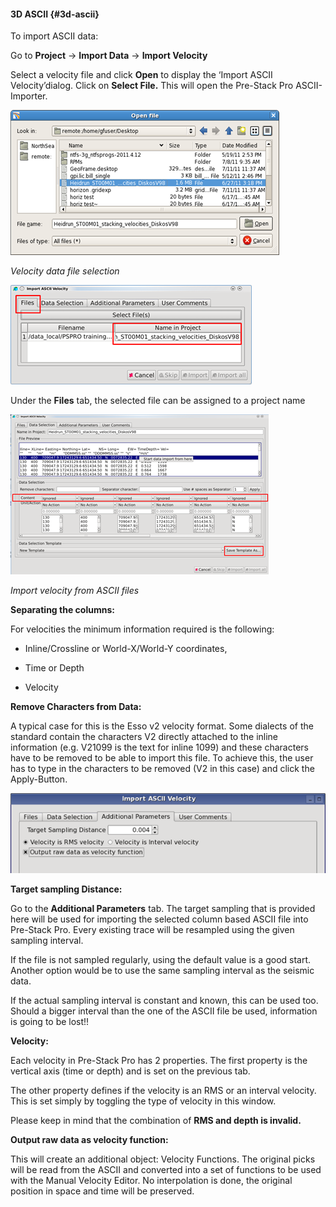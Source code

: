 #### 3D ASCII {#3d-ascii}

To import ASCII data:

Go to **Project** → **Import Data** → **Import Velocity**

Select a velocity file and click **Open** to display the ‘Import ASCII Velocity’dialog. Click on **Select File.** This will open the Pre-Stack Pro ASCII-Importer.

![](/assets/001_import_velocity.png)

_Velocity data file selection_

![](/assets/002_import_velocity.png)

Under the **Files** tab, the selected file can be assigned to a project name

![](/assets/003_import_velocity.png)

_Import velocity from ASCII files_

**Separating the columns:**

For velocities the minimum information required is the following:

* Inline/Crossline or World-X/World-Y coordinates,

* Time or Depth

* Velocity

**Remove Characters from Data:**

A typical case for this is the Esso v2 velocity format. Some dialects of the standard contain the characters V2 directly attached to the inline information \(e.g. V21099 is the text for inline 1099\) and these characters have to be removed to be able to import this file. To achieve this, the user has to type in the characters to be removed \(V2 in this case\) and click the Apply-Button.

![](/assets/004_import_velocity.png)

**Target sampling Distance:**

Go to the **Additional Parameters** tab. The target sampling that is provided here will be used for importing the selected column based ASCII file into Pre-Stack Pro. Every existing trace will be resampled using the given sampling interval.

If the file is not sampled regularly, using the default value is a good start. Another option would be to use the same sampling interval as the seismic data.

If the actual sampling interval is constant and known, this can be used too. Should a bigger interval than the one of the ASCII file be used, information is going to be lost!!

**Velocity:**

Each velocity in Pre-Stack Pro has 2 properties. The first property is the vertical axis \(time or depth\) and is set on the previous tab.

The other property defines if the velocity is an RMS or an interval velocity. This is set simply by toggling the type of velocity in this window.

Please keep in mind that the combination of **RMS and depth is invalid.**

**Output raw data as velocity function:**

This will create an additional object: Velocity Functions. The original picks will be read from the ASCII and converted into a set of functions to be used with the Manual Velocity Editor. No interpolation is done, the original position in space and time will be preserved.

